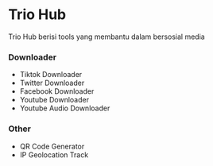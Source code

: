 # Trio Hub
Trio Hub berisi tools yang membantu dalam bersosial media

### Downloader
- Tiktok Downloader
- Twitter Downloader
- Facebook Downloader
- Youtube Downloader
- Youtube Audio Downloader

### Other
- QR Code Generator
- IP Geolocation Track
